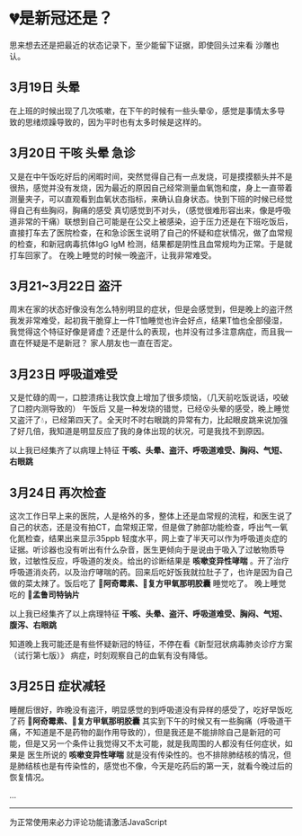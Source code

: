# 💔是新冠还是？ 

思来想去还是把最近的状态记录下，至少能留下证据，即使回头过来看 沙雕也认。

## 3月19日 头晕
在上班的时候出现了几次咳嗽，在下午的时候有一些头晕😵，感觉是事情太多导致的思绪烦躁导致的，因为平时也有太多时候是这样的。

## 3月20日 干咳 头晕 急诊
又是在中午饭吃好后的闲暇时间，突然觉得自己有一点发烧，可是摸摸额头并不是很热，感觉并没有发烧，因为最近的原因自己经常测量血氧饱和度，身上一直带着测量夹子，可以直观看到血氧状态指标，来确认自身状态。快到下班的时候已经觉得自己有些胸闷，胸痛的感受 真切感觉到不对头，（感觉很难形容出来，像是呼吸道非常的干痛）联想到自己可能是在公交上被感染，迫于压力还是在下班吃饭后，直接打车去了医院检查，在和急诊医生说明了自己的怀疑和症状情况，做了血常规的检查，和新冠病毒抗体IgG IgM 检测，结果都是阴性且血常规均为正常。于是就打车回家了。
在晚上睡觉的时候一晚盗汗，让我非常难受。

## 3月21~3月22日 盗汗
周末在家的状态好像没有怎么特别明显的症状，但是会感觉到，但是晚上的盗汗然我发非常难受，起初我干脆穿上一件T恤睡觉也许会好点，结果T恤也全部侵湿，我觉得这个特征好像是肾虚？还是什么的表现，也并没有过多注意病症，而且我一直在怀疑是不是新冠？ 家人朋友也一直在否定。

## 3月23日 呼吸道难受 
又是忙碌的周一，口腔溃疡让我饮食上增加了很多烦恼，（几天前吃饭说话，咬破了口腔内测导致的） 午饭后 又是一种发烧的错觉，已经😵头晕的感受，晚上睡觉又盗汗了💧，已经第四天了。全天时不时右眼跳的异常有力，比起眼皮跳来说加强了好几倍，我知道是明显反应了我的身体出现的状况，可是我找不到原因。

以上我已经集齐了以病理上特征 **干咳、头晕、盗汗、呼吸道难受、胸闷、气短、右眼跳**

## 3月24日 再次检查 
这次工作日早上来的医院，人是格外的多，整体上还是血常规的流程，和医生说了自己的状态，还是没有拍CT，血常规正常，但是做了肺部功能检查，呼出气一氧化氮检查，结果出来显示35ppb 轻度水平，网上查了半天可以作为呼吸道炎症的证据。听诊器也没有听出有什么杂音，医生更倾向于是说由于吸入了过敏物质导致，过敏性反应，呼吸道的发炎。给出的诊断结果是 **咳嗽变异性哮喘** 。开了治疗呼吸道消炎药，以及治疗哮喘的药。回来后吃好饭我就拉肚子了，也许是因为自己做的菜太辣了。饭后吃了 **💊阿奇霉素、💊复方甲氧那明胶囊** 睡觉吃了。 晚上睡觉吃的 **💊孟鲁司特钠片**

以上我已经集齐了以上病理特征 **干咳、头晕、盗汗、呼吸道难受、胸闷、气短、腹泻、右眼跳**

知道晚上我可能还是有些怀疑新冠的特征，不停在看《新型冠状病毒肺炎诊疗方案（试行第七版）》 病症，时刻观察自己的血氧有没有降低。

## 3月25日 症状减轻
睡醒后很好，昨晚没有盗汗，明显感觉的到呼吸道没有异样的感受了，吃好早饭吃了药 **💊阿奇霉素、💊复方甲氧那明胶囊** 其实到下午的时候又有一些胸痛（呼吸道干痛，不知道是不是药物的副作用导致的），但是我还是不能排除自己是新冠的可能，但是又另一个条件让我觉得又不太可能，就是我周围的人都没有任何症状，如果是 医生所说的  **咳嗽变异性哮喘** 就是没有传染性的。也不排除肺结核的情况，但是肺结核也是有传染性的，感觉也不像，今天是吃药后的第一天，就看今晚过后的恢复情况。

...


<hr>

<!-- 来必力City版安装代码 -->
<div id="lv-container" data-id="city" data-uid="MTAyMC80NzA4OC8yMzU4OA==">
	<script type="text/javascript">
   (function(d, s) {
       var j, e = d.getElementsByTagName(s)[0];

       if (typeof LivereTower === 'function') { return; }

       j = d.createElement(s);
       j.src = 'https://cdn-city.livere.com/js/embed.dist.js';
       j.async = true;

       e.parentNode.insertBefore(j, e);
   })(document, 'script');
	</script>
<noscript> 为正常使用来必力评论功能请激活JavaScript</noscript>
</div>
<!-- City版安装代码已完成 -->